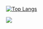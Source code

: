 <!-- [![trophy](https://github-profile-trophy.vercel.app/?username=alexandre-ohayon&theme=onedark)](https://github.com/alexandre-ohayon/github-profile-trophy) -->


[![Top Langs](https://github-readme-stats.vercel.app/api/top-langs/?username=alexandre-ohayon&langs_count=8)](https://github.com/alexandre-ohayon/github-readme-stats)

<!-- ![Anurag's github stats](https://github-readme-stats.vercel.app/api?username=alexandre-ohayon&show_icons=true&theme=radical) -->

![](https://komarev.com/ghpvc/?username=alexandre-ohayon)

<!-- ... -->
